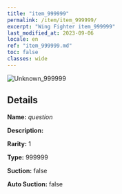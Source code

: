 ```yaml
---
title: "item_999999"
permalink: /item/item_999999/
excerpt: "Wing Fighter item_999999"
last_modified_at: 2023-09-06
locale: en
ref: "item_999999.md"
toc: false
classes: wide
---
```



 ![Unknown_999999](/images/item/question_p.png)



## Details

 **Name:** *question* 

 **Description:** 

 **Rarity:** 1 

 **Type:** 999999 

 **Suction:** false 

 **Auto Suction:** false 


